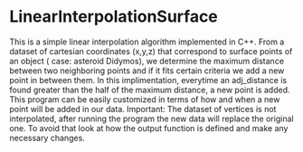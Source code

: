 # LinearInterpolationSurface
This is a simple linear interpolation algorithm implemented in C++.
From a dataset of cartesian coordinates (x,y,z) that correspond to surface points of an object ( case: asteroid Didymos),
we determine the maximum distance between two neighboring points and if it fits certain criteria we add a new point in between them.
In this implimentation, everytime an adj_distance is found greater than the half of the maximum distance, a new point is added.
This program can be easily customized in terms of how and when a new point will be added in our data.
Important: The dataset of vertices is not interpolated, after running the program the new data will replace the original one.
To avoid that look at how the output function is defined and make any necessary changes.

